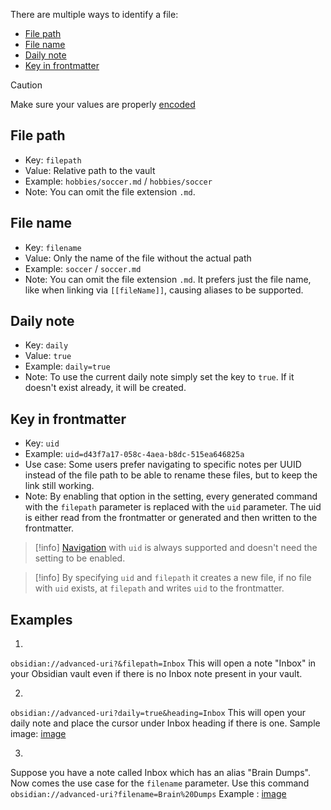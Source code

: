 There are multiple ways to identify a file:

- [File path](#file-path)
- [File name](#file-name)
- [Daily note](#daily-note)
- [Key in frontmatter](#key-in-frontmatter)

> [!caution]
> Make sure your values are properly [encoded](Concepts/Encoding.md)
> 

## File path

- Key: `filepath`
- Value: Relative path to the vault
- Example: `hobbies/soccer.md` / `hobbies/soccer`
- Note: You can omit the file extension `.md`.

## File name

- Key: `filename`
- Value: Only the name of the file without the actual path
- Example: `soccer` / `soccer.md`
- Note: You can omit the file extension `.md`. It prefers just the file name, like when linking via `[[fileName]]`, causing aliases to be supported.


## Daily note

- Key: `daily`
- Value: `true`
- Example: `daily=true`
- Note: To use the current daily note simply set the key to `true`. If it doesn't exist already, it will be created. 

## Key in frontmatter

- Key: `uid`
- Example: `uid=d43f7a17-058c-4aea-b8dc-515ea646825a`
- Use case: Some users prefer navigating to specific notes per UUID instead of the file path to be able to rename these files, but to keep the link still working.
- Note: By enabling that option in the setting, every generated command with the `filepath` parameter is replaced with the `uid` parameter. The uid is either read from the frontmatter or generated and then written to the frontmatter. 

> [!info]
> [Navigation](Actions/Navigation.md) with `uid` is always supported and doesn't need the setting to be enabled.
> 

> [!info]
> By specifying `uid` and `filepath` it creates a new file, if no file with `uid` exists, at `filepath` and writes `uid` to the frontmatter.
> 

## Examples
1)
`obsidian://advanced-uri?&filepath=Inbox`
This will open a note "Inbox" in your Obsidian vault even if there is no Inbox note present in your vault.

2)
`obsidian://advanced-uri?daily=true&heading=Inbox`
This will open your daily note and place the cursor under Inbox heading if there is one.
Sample image: [image](https://user-images.githubusercontent.com/95166364/205477904-dc974487-65e7-4480-a99b-d9ab0b1a2536.png)

3)
Suppose you have a note called Inbox which has an alias "Brain Dumps". Now comes the use case for the `filename` parameter.
Use this command
`obsidian://advanced-uri?filename=Brain%20Dumps`
Example : [image](https://user-images.githubusercontent.com/95166364/205478454-b6949bf6-cf8c-4218-abaa-3d1bf22bfc1e.png)



